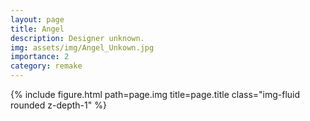 ```yaml
---
layout: page
title: Angel
description: Designer unknown.
img: assets/img/Angel_Unkown.jpg
importance: 2
category: remake
---
```


<div class="row">
    <div class="col-sm mt-3 mt-md-0">
        {% include figure.html path=page.img title=page.title class="img-fluid rounded z-depth-1" %}
    </div>
</div>